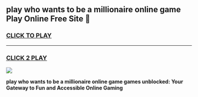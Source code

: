 
## play who wants to be a millionaire online game Play Online Free Site 👋
<h3>
<a href="https://download.freeplayer.one?title=play_who_wants_to_be_a_millionaire_online_game&ref=21F">CLICK TO PLAY</a></h3>
<hr>

<h3>
<a href="https://download.freeplayer.one?title=play_who_wants_to_be_a_millionaire_online_game&ref=21F">CLICK 2 PLAY</a>
  
</h3>

<a href="https://download.freeplayer.one?title=play_who_wants_to_be_a_millionaire_online_game&ref=21F"><img src="https://cdnb.artstation.com/p/assets/images/images/032/539/853/original/anto-thomas-button-gif.gif"></a>


**play who wants to be a millionaire online game games unblocked: Your Gateway to Fun and Accessible Online Gaming**
